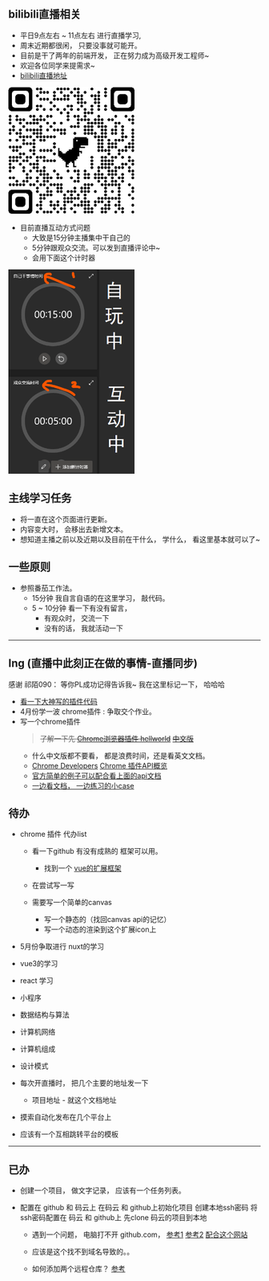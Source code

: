 
## bilibili直播相关
 - 平日9点左右 ~ 11点左右 进行直播学习,
 - 周末近期都很闲， 只要没事就可能开。
 - 目前是干了两年的前端开发，
正在努力成为高级开发工程师~
 - 欢迎各位同学来提需求~
 - [bilibili直播地址](https://live.bilibili.com/22950505)

 <img alt="bilibili直播地址" src="./qrcode_live.bilibili.com.png" width="50%" height="50%" />

 - 目前直播互动方式问题
   - 大致是15分钟主播集中干自己的
   - 5分钟跟观众交流。可以发到直播评论中~
   - 会用下面这个计时器

<img alt="番茄时钟" src="./fanqie-timer.png" width="50%" height="50%" />

## 主线学习任务
- 将一直在这个页面进行更新。
- 内容变大时， 会移出去新增文本。
- 想知道主播之前以及近期以及目前在干什么， 学什么，
看这里基本就可以了~
## 一些原则
 - 参照番茄工作法。 
    - 15分钟 我自言自语的在这里学习， 敲代码。
    - 5 ~ 10分钟 看一下有没有留言， 
       - 有观众时， 交流一下
       - 没有的话， 我就活动一下
---
## Ing (直播中此刻正在做的事情-直播同步)
感谢 祁陌090： 等你PL成功记得告诉我~ 我在这里标记一下， 哈哈哈
- [看一下大神写的插件代码](https://github.com/brookhong/Surfingkeys)
- 4月份学一波 chrome插件 : 争取交个作业。
- 写一个chrome插件
  > <del> 了解一下先 
  [Chrome浏览器插件 hellworld](https://www.jianshu.com/p/51c650f98d9c)</del>
  <del>[中文版](http://chrome.cenchy.com/)</del>
  - 什么中文版都不要看， 都是浪费时间，还是看英文文档。
  - [Chrome Developers](https://developer.chrome.com/)
  [Chrome 插件API概览](https://developer.chrome.com/extensions/api_index)
  - [官方简单的例子可以配合看上面的api文档](https://github.com/GoogleChrome/chrome-extensions-samples)
  - [一边看文档， 一边练习的小case](https://gitee.com/walking-king/chrome-extend-hello-world)



## 待办

- chrome 插件 代办list
  - 看一下github 有没有成熟的 框架可以用。
    - 找到一个 [vue的扩展框架](https://github.com/mubaidr/vue-chrome-extension-boilerplate)
  - 在尝试写一写

  - 需要写一个简单的canvas 
    - 写一个静态的（找回canvas api的记忆）
    - 写一个动态的渲染到这个扩展icon上

- 5月份争取进行 nuxt的学习

- vue3的学习

- react 学习

- 小程序

- 数据结构与算法
- 计算机网络
- 计算机组成
- 设计模式

- 每次开直播时， 把几个主要的地址发一下
  - 项目地址 - 就这个文档地址



- 摸索自动化发布在几个平台上

- 应该有一个互相跳转平台的模板



---
## 已办
- 创建一个项目， 做文字记录，
应该有一个任务列表。

- 配置在 github 和 码云上
   在码云 和 github上初始化项目
   创建本地ssh密码
   将ssh密码配置在 码云 和 github上
   先clone 码云的项目到本地
   - 遇到一个问题， 电脑打不开 github.com， 
   [参考1](https://blog.csdn.net/qq_35572368/article/details/104564497)
   [参考2](https://blog.csdn.net/yangfan8805/article/details/81433689)
   [配合这个网站](https://www.ipaddress.com/)
   - 应该是这个找不到域名导致的。。

   - 如何添加两个远程仓库？ [参考](https://blog.csdn.net/gggg989898/article/details/108639631)

